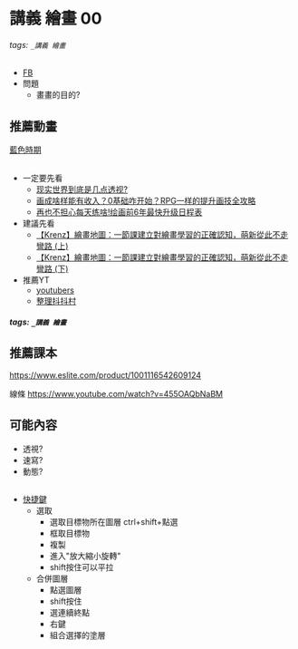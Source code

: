 # 講義 繪畫 00

###### tags: `_講義 繪畫`

* [FB](https://www.facebook.com/QuantumNecro)
* 問題
  * 畫畫的目的?

## 推薦動畫
[藍色時期](https://zh.wikipedia.org/zh-tw/%E8%97%8D%E8%89%B2%E6%99%82%E6%9C%9F_(%E6%BC%AB%E7%95%AB))
##
* 一定要先看
  * [现实世界到底是几点透视?](https://www.youtube.com/watch?v=FAMxLOnZrtc)
  * [画成啥样能有收入？0基础咋开始？RPG一样的提升画技全攻略](https://www.youtube.com/watch?v=AIufILDRw5U)
  * [再也不担心每天练啥!绘画前6年最快升级日程表](https://www.youtube.com/watch?v=BBrRhJYiK9Q)
* 建議先看
  * [【Krenz】繪畫地圖：一節課建立對繪畫學習的正確認知，萌新從此不走彎路 (上)](https://www.youtube.com/watch?v=kbKqIJcIUCw)
  * [【Krenz】繪畫地圖：一節課建立對繪畫學習的正確認知，萌新從此不走彎路 (下)](https://www.youtube.com/watch?v=XfHLXSaYL0I)
* 推薦YT
  * [youtubers](https://wiki.posetmage.com/Knowledge/Art/Youtuber/Art%20YT/)
  * [整理抖抖村](https://wiki.posetmage.com/Knowledge/Art/Drawing/%E6%8A%96%E6%8A%96%E6%9D%91/)

##### tags: `_講義 繪畫`

## 推薦課本
https://www.eslite.com/product/1001116542609124


線條
https://www.youtube.com/watch?v=455OAQbNaBM


## 可能內容
* 透視?
* 速寫?
* 動態?


## 

* [快捷鍵](https://wiki.posetmage.com/Knowledge/Art/Drawing/CSPHotKey/)
  * 選取
    * 選取目標物所在圖層 ctrl+shift+點選
    * 框取目標物
    * 複製
    * 進入"放大縮小旋轉"
    * shift按住可以平拉
  * 合併圖層
    * 點選圖層
    * shift按住
    * 選連續終點
    * 右鍵
    * 組合選擇的塗層